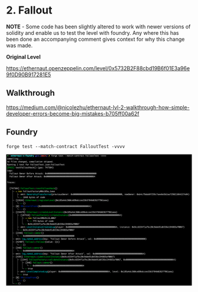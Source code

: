 # 2. Fallout

**NOTE** - Some code has been slightly altered to work with newer versions of solidity and enable us to test the level with foundry. Any where this has been done an accompanying comment gives context for why this change was made. 

**Original Level**

https://ethernaut.openzeppelin.com/level/0x5732B2F88cbd19B6f01E3a96e9f0D90B917281E5

## Walkthrough

https://medium.com/@nicolezhu/ethernaut-lvl-2-walkthrough-how-simple-developer-errors-become-big-mistakes-b705ff00a62f

## Foundry 

```
forge test --match-contract FalloutTest -vvvv
```

![alt text](https://github.com/ciaranmcveigh5/ethernaut-x-foundry/blob/main/img/Fallout.png?raw=true)